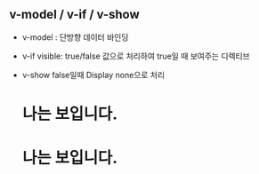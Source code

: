 ## v-model / v-if / v-show

- v-model : 단방향 데이터 바인딩
  
- v-if visible: true/false 값으로 처리하여 true일 때 보여주는 디렉티브
  
- v-show false일때 Display none으로 처리
  
    <div id="app">
        <!-- v-if true 일때만 보여주는 디렉티브 -->
        <h1 v-if="visible">나는 보입니다.</h1>
        <h1 v-show="visible">나는 보입니다.</h1>
        <!-- v-if 사용 권장 : 오래걸리는 처리 내용이 되면 v-if는 false일때 처리를 안하고 show는 false일때 Display none으로 처리함 -->
    </div>
    <script src="https://cdn.jsdelivr.net/npm/vue/dist/vue.js"></script>
    <script>
        var app = new Vue({
            el: '#app',
            data: {
                visible: false
            }
        })
    </script>

## 
